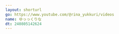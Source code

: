 ```yaml
---
layout: shorturl
go: https://www.youtube.com/@rina_yukkuri/videos
name: ゆっっくりな
dt: 240805142624
---
```

